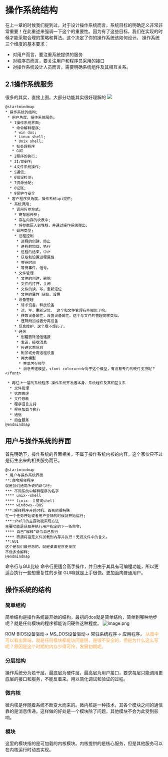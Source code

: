 # 操作系统结构
在上一章的时候我们提到过，对于设计操作系统而言，系统目标的明确定义非常非常重要！在此重述来强调一下这个的重要性。因为有了这些目标，我们在实现的时候才能采取合理的策略和算法。这个决定了你的操作系统该如何设计。
操作系统三个维度的基本要求：
- 对用户而言，要注重系统提供的服务
- 对程序员而言，要关注用户和程序员采用的接口
- 对操作系统设计人员而言，需要明确系统组件及其相互关系。

## 2.1操作系统服务
很多的其实，直接上图。大部分功能其实很好理解的
<a href="https://sm.ms/image/Z8AuRqGTtBdmiw6" target="_blank"><img src="https://i.loli.net/2021/08/25/Z8AuRqGTtBdmiw6.png" ></a>

```puml
@startmindmap
* 操作系统的结构;
 * 用户角度，操作系统服务;
  * 1操作系统界面;
   * 命令解释程序;
    * win dos;
    * Linux shell;
    * Unix shell;
   * 批处理程序
   * GUI
  * 2程序的执行;
  * 3I/O操作;
  * 4文件系统操作;
  * 5通信;
  * 6错误检测;
  * 7资源分配;
  * 8记账;
  * 9保护与安全
 * 客户程序员角度，操作系统api提供;
  * 系统调用;
   * 调用传参方式;
    * 寄存器传参;
    * 存在内存的块表中;
    * 将参数压入到堆栈，并通过操作系统弹出;
   * 调用类型;
    * 进程控制
     * 进程的创建，终止
     * 进程的加载，执行
     * 进程的结束，中止
     * 获取和设置进程属性
     * 等待时间
     * 等待事件，信号。
    * 文件管理
     * 文件的创建，删除
     * 文件的打开，关闭
     * 文件的读，写，重新定位
     * 文件的属性 获取，设置
    * 设备管理
     * 请求设备，释放设备
     * 读，写，重新定位。 这个和文件管理有些相似了哈。
     * 获取设备属性，设置设备属性。这个与文件的管理同样类似。
     * 逻辑附加或者分离设备
    * 信息维护，这个我不想码了。
    * 通信
     * 创建删除通信连接
     * 发送，接收消息
     * 传送状态信息
     * 附加或分离远程设备
     * 两大模型
      * 共享内存模型
      * 消息传递模型，<font color=red>对于这个模型，有没有专门的硬件支持呢？</font>

 * 再往上一层的系统程序-操作系统开发者本身，系统组件及其相互关系
  * 文件管理
  * 状态管理
  * 文件修改
  * 程序语言支持
  * 程序加载与执行
  * 通信
  * 后台服务
@endmindmap
```
## 用户与操作系统的界面
首先明确下，操作系统的界面相关，不属于操作系统内核的内容。这个家伙只不过是衍生出来的相关服务而已。

```puml
@startmindmap
* 用户与操作系统界面
**:命令解释程序
就是我们通常所说的命令行;
*** 不同系统中解释程序的名字
**** unix--shell
**** linix--关键词shell
**** windows--DOS
***:解释程序开启时机，首先他很特殊
在一个任务开始或者用户登陆的时候就开始运行;
***:shell的主要功能实现方法
主要功能是获取并执行用户指定的下一条命令;
**** 自己”解释“命令自己执行
**** 直接将指定文件加载到内存并执行！无视文件中的含义。
**:GUI
这个是我们最熟悉的，就是桌面程序更亲民
不做多余解释;
@endmindmap

```
命令行与GUI比较
命令行更适合高手操作，并且由于其具有可编程功能，所以更适合执行一些想重复性的步骤
GUI嘛就是上手很快。更加面向普通用户。

## 操作系统的结构
### 简单结构
简单结构是操作系统最开始的结构，最初的dos就是简单结构，简单到哪种地步呢？就是任何模块的程序都能访问硬件这种程度。
![image.png](https://i.loli.net/2021/09/13/XU8jiFs7nuNY2EG.png)

ROM BIOS设备驱动-> MS_DOS设备驱动-> 常驻系统程序-> 应用程序，
<font color=#FFA54F>从图中可以看出弊端，就是任何模块都能访问底层，是很不安全的，但是为什么这么写呢？原因是这个时期的内存少得可怜，发展初期呢。</font>

### 分层结构
操作系统分为若干层，最底层为硬件层，最高层为用户接口，要求每层只能调用更底层的接口和服务，不能反着来。用以简化调试和验证的过程。

### 微内核

微内核是伴随着系统不断变大而来的。微内核是一种技术，其各个模块之间的通信靠的是消息传递。这样做的好处是一个模块除了问题，其他模块不会为此受到影响。

### 模块

这里的模块指的是可加载的内核模块。内核提供的是核心服务，但是其他服务可以在内核运行时动态实现。
